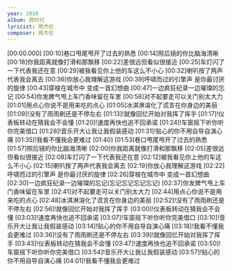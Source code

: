 ```yaml
---
year: 2010
album: 跨时代
lyricist: 周杰伦
composer: 周杰伦
---
```

[00:00.000]
[00:10]巷口甩尾甩开了过去的熟悉
[00:14]照后镜的你比脑海清晰
[00:18]你我距离就像打滑和那飘移
[00:22]差很远但看似很接近
[00:25]车灯闪了一下代表我还在意
[00:29]被我看见你上他的车这么不小心
[00:32]喇叭按了两声代表我会离去
[00:36]你放心我理解这游戏
[00:39]呼啸而过的引擎声 是你最讨厌的旋律
[00:43]穿梭在城市中 变成一首幻想曲
[00:47]一边疯狂纪录一边璀璨的忘记
[00:54]你发脾气甩上车门香味留在车里
[00:58]对不起要走可以关门别太大力
[01:01]用点心你说不是用来吃的点心
[01:05]冰淇淋溶化了谎言在你身边的美丽
[01:09]!没有了雨雨刷还是不停左右
[01:13]!就像回忆开始对我挥了挥手
[01:17]!仪表板转动在猜我会不会懂
[01:20]!速度再快也追不回承诺
[01:24]!车窗摇下听你听你完美借口
[01:28]!音乐开大让我让我假装感动
[01:31]!贴心的你不用自导自演心痛
[01:35]!我看不懂我会更难过
[01:40]
[01:53]巷口甩尾甩开了过去的熟悉
[01:57]照后镜的你比脑海清晰
[02:00]你我距离就像打滑和那飘移
[02:05]差很远但看似很接近
[02:08]车灯闪了一下代表我还在意
[02:12]被我看见你上他的车这么不小心
[02:15]喇叭按了两声代表我会离去
[02:19]你放心我理解这游戏
[02:22]呼啸而过的引擎声 是你最讨厌的旋律
[02:26]穿梭在城市中 变成一首幻想曲
[02:30]一边疯狂纪录一边璀璨的忘记(忘记忘记忘记忘记)
[02:37]你发脾气甩上车门香味留在车里
[02:41]对不起要走可以关门别太大力
[02:44]用点心你说不是用来吃的点心
[02:48]冰淇淋溶化了谎言在你身边的美丽
[02:52]!没有了雨雨刷还是不停左右
[02:56]!就像回忆开始对我挥了挥手
[03:00]!仪表板转动在猜我会不会懂
[03:03]!速度再快也追不回承诺
[03:07]!车窗摇下听你听你完美借口
[03:10]!音乐开大让我让我假装感动
[03:14]!贴心的你不用自导自演心痛
[03:18]!我看不懂我会更难过
[03:36]!没有了雨雨刷还是不停左右
[03:39]!就像回忆开始对我挥了挥手
[03:43]!仪表板转动在猜我会不会懂
[03:47]!速度再快也追不回承诺
[03:50]!车窗摇下听你听你完美借口
[03:54]!音乐开大让我让我假装感动
[03:57]!贴心的你不用自导自演心痛
[04:01]!我看不懂我会更难过